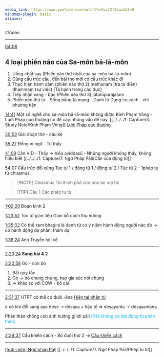 ```yaml
---
media_link: https://www.youtube.com/watch?v=GvvfZfOiack&t=0
mindmap-plugin: basic
aliases:
---
```

#Video

---
[04:08](https://www.youtube.com/watch?t=248&v=GvvfZfOiack)
## 4 loại phiền não của Sa-môn bā-lā-môn
1. Uống chất say (Phiền não thứ nhất của sa-môn bā-lā-môn)
2. Cùng cấu trúc câu, đến bài thơ mới có cấu trúc khác đi
3. Thực hiện hành dâm (phiền não thứ 2) methunaṃ (tra từ điển) dhammaṃ (sự việc) [Tà hạnh trong các dục]
4. Tiếp nhận vàng - bạc (Phiền não thứ 3) jātarūparajataṃ 
5. Phiền não thứ tư - Sống bằng tà mạng - Danh từ Dụng cụ cách - chỉ phương tiện

[14:41](https://www.youtube.com/watch?t=881&v=GvvfZfOiack)
Một số nghề cho sa-môn bā-lā-môn không được 
Kinh Phạm Võng - Lưới Pháp cao thượng có đề cập những vấn đề này.
[[../../../1. Capture/3. Study Note/Kinh Phạm Võng]]
[Lưới Pháp cao thượng](../../../1.%20Capture/3.%20Study%20Note/Kinh%20Phạm%20Võng.md)




[30:53](https://www.youtube.com/watch?t=1853&v=GvvfZfOiack)
Giải đoạn thơ - câu kệ

[35:27](https://www.youtube.com/watch?t=2127&v=GvvfZfOiack)
Đồng vị ngữ - Tự thấy

[41:09](https://www.youtube.com/watch?t=2469&v=GvvfZfOiack)
Căn VID - Thấy -> hiểu
aviddasū - Những người không thấy, không hiểu biết
[[../../../1. Capture/7. Ngữ Pháp Pāli/Căn của động từ]]


[54:07](https://www.youtube.com/watch?t=3247&v=GvvfZfOiack)
Cấu trúc đối xứng
Túc từ 1 / động từ 1 / động từ 2 / Túc từ 2 - 1phép tu từ chiasmus



> [!NOTE] Chiasmus
> Tôi thích phở còn bún bò mẹ tôi



> [!TIP] Câu 1
> Các phép tu từ


---
[1:02:28](https://www.youtube.com/watch?t=3748&v=GvvfZfOiack)
Đoạn kinh 2

[1:23:52](https://www.youtube.com/watch?t=5032&v=GvvfZfOiack)
Túc từ gián tiếp
Gián bổ cách thụ hưởng

[1:35:02](https://www.youtube.com/watch?t=5702&v=GvvfZfOiack)
Có thể xem bhagini là danh từ có ý niệm hành động
người nào đó -> có hành động dự phần, tham dự

[1:38:24](https://www.youtube.com/watch?t=5904&v=GvvfZfOiack)
Anh Truyền hỏi về 

---
[2:20:24](https://www.youtube.com/watch?t=8424&v=GvvfZfOiack)
**Sang bài 4.2**

[2:20:58](https://www.youtube.com/watch?t=8458&v=GvvfZfOiack)
Go - con bò
1. Bất quy tắc
2. Go -> bò chung chung, hay gia súc nói chung
3. => khác so với COW - bò cái

---
[2:31:37](https://www.youtube.com/watch?t=9097&v=GvvfZfOiack)
HTPT có thể có đuôi -āna
[Hiện tại phân từ](Hiện%20tại%20phân%20từ.md)

e có khi đổi sang aya
dese -> desaya + hậu tố => desayanta
-> desayamāna

Phản thân không còn ảnh hưởng gì tới pāli <font color="#00b0f0">(Pāli không có lớp động từ phản thân)</font>

---
[2:34:37](https://www.youtube.com/watch?t=9277&v=GvvfZfOiack)
Cầu khiến cách - Bộ đuôi thứ 2 -e 
[Cầu khiến cách](../../../1.%20Capture/7.%20Ngữ%20Pháp%20Pāli/Cầu%20khiến%20cách.md)


---
[[hub-note] Ngữ pháp Pāḷi](../../../4.%20Blueprint/Ngữ%20Pháp%20Pāḷi.md)
[[../../../1. Capture/7. Ngữ Pháp Pāli/Phép tu từ]]
